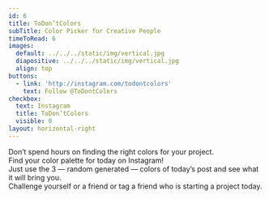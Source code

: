 ```yaml
---
id: 6
title: ToDon’tColors
subTitle: Color Picker for Creative People
timeToRead: 6
images:
  default: ../../../static/img/vertical.jpg
  diapositive: ../../../static/img/vertical.jpg
  align: top
buttons:
  - link: 'http://instagram.com/todontcolors'
    text: Follow @ToDontColors
checkbox:
  text: Instagram
  title: ToDon’tColors
  visible: 0
layout: horizontal-right
---
```


Don’t spend hours on finding the right colors for your project. \
Find your color palette for today on Instagram! \
Just use the 3 — random generated — colors of today’s post and see what it will bring you. \
Challenge yourself or a friend or tag a friend who is starting a project today.
